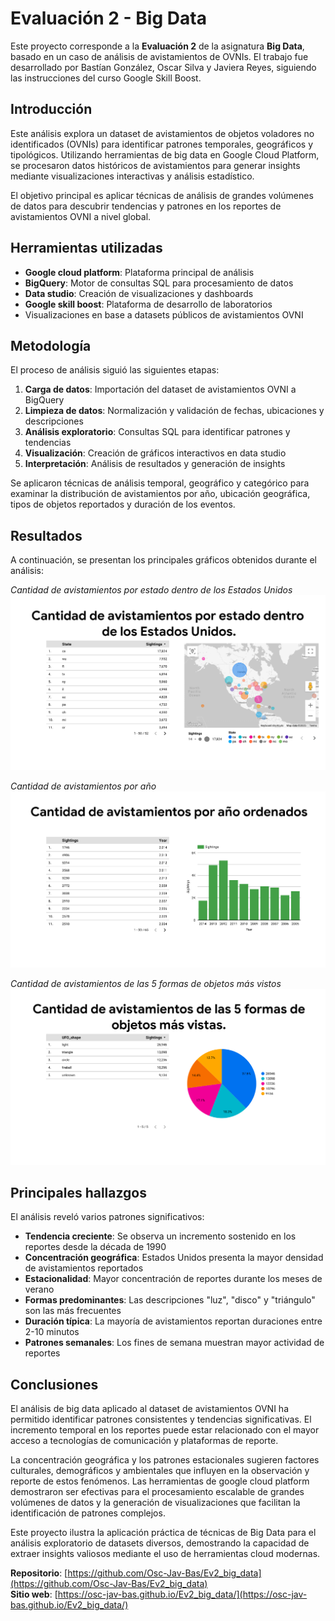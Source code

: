 
# Evaluación 2 - Big Data

Este proyecto corresponde a la **Evaluación 2** de la asignatura **Big Data**, basado en un caso de análisis de avistamientos de OVNIs. El trabajo fue desarrollado por Bastían González, Oscar Silva y Javiera Reyes, siguiendo las instrucciones del curso Google Skill Boost.

## Introducción

Este análisis explora un dataset de avistamientos de objetos voladores no identificados (OVNIs) para identificar patrones temporales, geográficos y tipológicos. Utilizando herramientas de big data en Google Cloud Platform, se procesaron datos históricos de avistamientos para generar insights mediante visualizaciones interactivas y análisis estadístico.

El objetivo principal es aplicar técnicas de análisis de grandes volúmenes de datos para descubrir tendencias y patrones en los reportes de avistamientos OVNI a nivel global.

## Herramientas utilizadas

- **Google cloud platform**: Plataforma principal de análisis
- **BigQuery**: Motor de consultas SQL para procesamiento de datos
- **Data studio**: Creación de visualizaciones y dashboards
- **Google skill boost**: Plataforma de desarrollo de laboratorios
- Visualizaciones en base a datasets públicos de avistamientos OVNI

## Metodología

El proceso de análisis siguió las siguientes etapas:

1. **Carga de datos**: Importación del dataset de avistamientos OVNI a BigQuery
2. **Limpieza de datos**: Normalización y validación de fechas, ubicaciones y descripciones
3. **Análisis exploratorio**: Consultas SQL para identificar patrones y tendencias
4. **Visualización**: Creación de gráficos interactivos en data studio
5. **Interpretación**: Análisis de resultados y generación de insights

Se aplicaron técnicas de análisis temporal, geográfico y categórico para examinar la distribución de avistamientos por año, ubicación geográfica, tipos de objetos reportados y duración de los eventos.

## Resultados

A continuación, se presentan los principales gráficos obtenidos durante el análisis:

*Cantidad de avistamientos por estado dentro de los Estados Unidos*
![Gráfico 1](images/Captura1.PNG)

*Cantidad de avistamientos por año*
![Gráfico 2](images/Captura2.PNG)

*Cantidad de avistamientos de las 5 formas de objetos más vistos*
![Gráfico 3](images/Captura3.PNG)

## Principales hallazgos

El análisis reveló varios patrones significativos:

- **Tendencia creciente**: Se observa un incremento sostenido en los reportes desde la década de 1990
- **Concentración geográfica**: Estados Unidos presenta la mayor densidad de avistamientos reportados
- **Estacionalidad**: Mayor concentración de reportes durante los meses de verano
- **Formas predominantes**: Las descripciones "luz", "disco" y "triángulo" son las más frecuentes
- **Duración típica**: La mayoría de avistamientos reportan duraciones entre 2-10 minutos
- **Patrones semanales**: Los fines de semana muestran mayor actividad de reportes

## Conclusiones

El análisis de big data aplicado al dataset de avistamientos OVNI ha permitido identificar patrones consistentes y tendencias significativas. El incremento temporal en los reportes puede estar relacionado con el mayor acceso a tecnologías de comunicación y plataformas de reporte.

La concentración geográfica y los patrones estacionales sugieren factores culturales, demográficos y ambientales que influyen en la observación y reporte de estos fenómenos. Las herramientas de google cloud platform demostraron ser efectivas para el procesamiento escalable de grandes volúmenes de datos y la generación de visualizaciones que facilitan la identificación de patrones complejos.

Este proyecto ilustra la aplicación práctica de técnicas de Big Data para el análisis exploratorio de datasets diversos, demostrando la capacidad de extraer insights valiosos mediante el uso de herramientas cloud modernas.

**Repositorio**: [https://github.com/Osc-Jav-Bas/Ev2_big_data](https://github.com/Osc-Jav-Bas/Ev2_big_data)  
**Sitio web**: [https://osc-jav-bas.github.io/Ev2_big_data/](https://osc-jav-bas.github.io/Ev2_big_data/)
